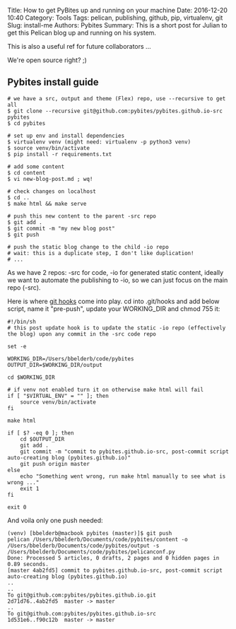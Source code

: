 Title: How to get PyBites up and running on your machine
Date: 2016-12-20 10:40
Category: Tools
Tags: pelican, publishing, github, pip, virtualenv, git
Slug: install-me
Authors: Pybites
Summary: This is a short post for Julian to get this Pelican blog up and running on his system.

This is also a useful ref for future collaborators ...

We're open source right? ;)

## Pybites install guide

	# we have a src, output and theme (Flex) repo, use --recursive to get all
	$ git clone --recursive git@github.com:pybites/pybites.github.io-src pybites
    $ cd pybites

	# set up env and install dependencies
    $ virtualenv venv (might need: virtualenv -p python3 venv)
    $ source venv/bin/activate
    $ pip install -r requirements.txt
	
	# add some content
    $ cd content
    $ vi new-blog-post.md ; wq!

	# check changes on localhost
	$ cd ..
    $ make html && make serve 

	# push this new content to the parent -src repo
    $ git add . 
	$ git commit -m "my new blog post"
	$ git push

	# push the static blog change to the child -io repo
	# wait: this is a duplicate step, I don't like duplication!
	# ...

As we have 2 repos: -src for code, -io for generated static content, ideally we want to automate the publishing to -io, so we can just focus on the main repo (-src). 

Here is where [git hooks](https://git-scm.com/book/en/v2/Customizing-Git-Git-Hooks) come into play. cd into .git/hooks and add below script, name it "pre-push", update your WORKING_DIR and chmod 755 it:

	#!/bin/sh
	# this post update hook is to update the static -io repo (effectively the blog) upon any commit in the -src code repo

	set -e 

	WORKING_DIR=/Users/bbelderb/code/pybites
	OUTPUT_DIR=$WORKING_DIR/output

	cd $WORKING_DIR

	# if venv not enabled turn it on otherwise make html will fail
	if [ "$VIRTUAL_ENV" = "" ]; then
		source venv/bin/activate
	fi

	make html

	if [ $? -eq 0 ]; then
		cd $OUTPUT_DIR
	    git add .
	    git commit -m "commit to pybites.github.io-src, post-commit script auto-creating blog (pybites.github.io)"
	    git push origin master
	else
	    echo "Something went wrong, run make html manually to see what is wrong ..."
	    exit 1
	fi

	exit 0


And voila only one push needed: 

	(venv) [bbelderb@macbook pybites (master)]$ git push
	pelican /Users/bbelderb/Documents/code/pybites/content -o /Users/bbelderb/Documents/code/pybites/output -s /Users/bbelderb/Documents/code/pybites/pelicanconf.py 
	Done: Processed 5 articles, 0 drafts, 2 pages and 0 hidden pages in 0.89 seconds.
	[master 4ab2fd5] commit to pybites.github.io-src, post-commit script auto-creating blog (pybites.github.io)
	..
	..
	To git@github.com:pybites/pybites.github.io.git
	2d71d76..4ab2fd5  master -> master
	..
	To git@github.com:pybites/pybites.github.io-src
	1d531e6..f90c12b  master -> master	
